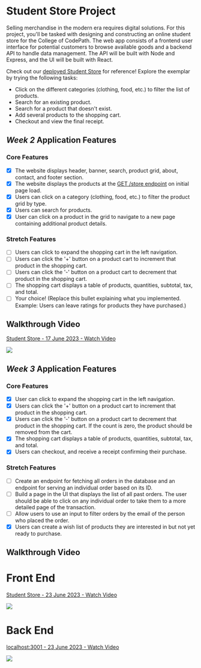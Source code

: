 # Student Store Project

Selling merchandise in the modern era requires digital solutions. For this project, you'll be tasked with designing and constructing an online student store for the College of CodePath. The web app consists of a frontend user interface for potential customers to browse available goods and a backend API to handle data management. The API will be built with Node and Express, and the UI will be built with React.

Check out our [deployed Student Store](https://codepath-student-store-demo.surge.sh/) for reference! Explore the exemplar by trying the following tasks:

- Click on the different categories (clothing, food, etc.) to filter the list of products.
- Search for an existing product.
- Search for a product that doesn't exist.
- Add several products to the shopping cart.
- Checkout and view the final receipt.

## *Week 2* Application Features

### Core Features

- [x] The website displays header, banner, search, product grid, about, contact, and footer section.
- [x] The website displays the products at the [GET /store endpoint](https://codepath-store-api.herokuapp.com/store) on initial page load.
- [x] Users can click on a category (clothing, food, etc.) to filter the product grid by type.
- [x] Users can search for products.
- [x] User can click on a product in the grid to navigate to a new page containing additional product details.

### Stretch Features

- [ ] Users can click to expand the shopping cart in the left navigation.
- [ ] Users can click the '+' button on a product cart to increment that product in the shopping cart.
- [ ] Users can click the '-' button on a product cart to decrement that product in the shopping cart.
- [ ] The shopping cart displays a table of products, quantities, subtotal, tax, and total.
- [ ] Your choice! (Replace this bullet explaining what you implemented. Example: Users can leave ratings for products they have purchased.)

## Walkthrough Video

<a href="https://www.loom.com/share/a05deb1268054d1d9acc1a66de76f758">
    <p>Student Store - 17 June 2023 - Watch Video</p>
    <img style="max-width:300px;" src="https://cdn.loom.com/sessions/thumbnails/a05deb1268054d1d9acc1a66de76f758-with-play.gif">
  </a>

## *Week 3* Application Features

### Core Features

- [x] User can click to expand the shopping cart in the left navigation.
- [x] Users can click the '+' button on a product cart to increment that product in the shopping cart.
- [x] Users can click the '-' button on a product cart to decrement that product in the shopping cart. If the count is zero, the product should be removed from the cart.
- [x] The shopping cart displays a table of products, quantities, subtotal, tax, and total.
- [x] Users can checkout, and receive a receipt confirming their purchase.

### Stretch Features

- [ ] Create an endpoint for fetching all orders in the database and an endpoint for serving an individual order based on its ID.
- [ ] Build a page in the UI that displays the list of all past orders. The user should be able to click on any individual order to take them to a more detailed page of the transaction.
- [ ] Allow users to use an input to filter orders by the email of the person who placed the order.
- [x] Users can create a wish list of products they are interested in but not yet ready to purchase.

## Walkthrough Video

# Front End

<a href="https://www.loom.com/share/025eaa5e3b8248d88d942ab4cfeee3fa">
    <p>Student Store - 23 June 2023 - Watch Video</p>
    <img style="max-width:300px;" src="https://cdn.loom.com/sessions/thumbnails/025eaa5e3b8248d88d942ab4cfeee3fa-with-play.gif">
</a>

# Back End

<a href="https://www.loom.com/share/ee2d2eca3a0a400f90e98c079fde0282">
    <p>localhost:3001 - 23 June 2023 - Watch Video</p>
    <img style="max-width:300px;" src="https://cdn.loom.com/sessions/thumbnails/ee2d2eca3a0a400f90e98c079fde0282-with-play.gif">
  </a>

